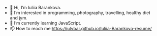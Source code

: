 - 👋 Hi, I’m Iuliia Barankova.
- 👀 I’m interested in programming, photography, travelling, healthy diet and jym.
- 🌱 I’m currently learning JavaScript.
- 📫 How to reach me https://julvbar.github.io/Iuliia-Barankova-resume/

<!---
JulVBar/JulVBar is a ✨ special ✨ repository because its `README.md` (this file) appears on your GitHub profile.
You can click the Preview link to take a look at your changes.
--->
